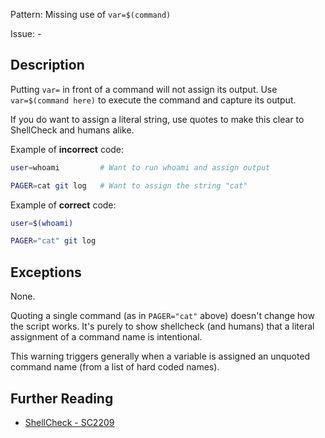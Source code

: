 Pattern: Missing use of `var=$(command)`

Issue: -

## Description

Putting `var=` in front of a command will not assign its output. Use `var=$(command here)` to execute the command and capture its output.

If you do want to assign a literal string, use quotes to make this clear to ShellCheck and humans alike. 

Example of **incorrect** code:

```sh
user=whoami         # Want to run whoami and assign output

PAGER=cat git log   # Want to assign the string "cat"
```

Example of **correct** code:

```sh
user=$(whoami)

PAGER="cat" git log
```

## Exceptions

None. 

Quoting a single command (as in `PAGER="cat"` above) doesn't change how the script works. It's purely to show shellcheck (and humans) that a literal assignment of a command name is intentional. 

This warning triggers generally when a variable is assigned an unquoted command name (from a list of hard coded names).

## Further Reading

* [ShellCheck - SC2209](https://github.com/koalaman/shellcheck/wiki/SC2209)

